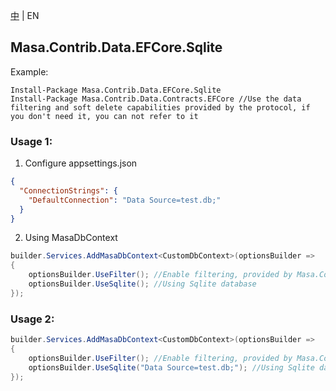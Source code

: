 [中](README.zh-CN.md) | EN

## Masa.Contrib.Data.EFCore.Sqlite

Example:

``` powershelll
Install-Package Masa.Contrib.Data.EFCore.Sqlite
Install-Package Masa.Contrib.Data.Contracts.EFCore //Use the data filtering and soft delete capabilities provided by the protocol, if you don't need it, you can not refer to it
```

### Usage 1:

1. Configure appsettings.json

``` appsettings.json
{
  "ConnectionStrings": {
    "DefaultConnection": "Data Source=test.db;"
  }
}
```

2. Using MasaDbContext

``` C#
builder.Services.AddMasaDbContext<CustomDbContext>(optionsBuilder =>
{
    optionsBuilder.UseFilter(); //Enable filtering, provided by Masa.Contrib.Data.Contracts.EFCore
    optionsBuilder.UseSqlite(); //Using Sqlite database
});
```

### Usage 2:

``` C#
builder.Services.AddMasaDbContext<CustomDbContext>(optionsBuilder =>
{
    optionsBuilder.UseFilter(); //Enable filtering, provided by Masa.Contrib.Data.Contracts.EFCore
    optionsBuilder.UseSqlite("Data Source=test.db;"); //Using Sqlite database
});
```